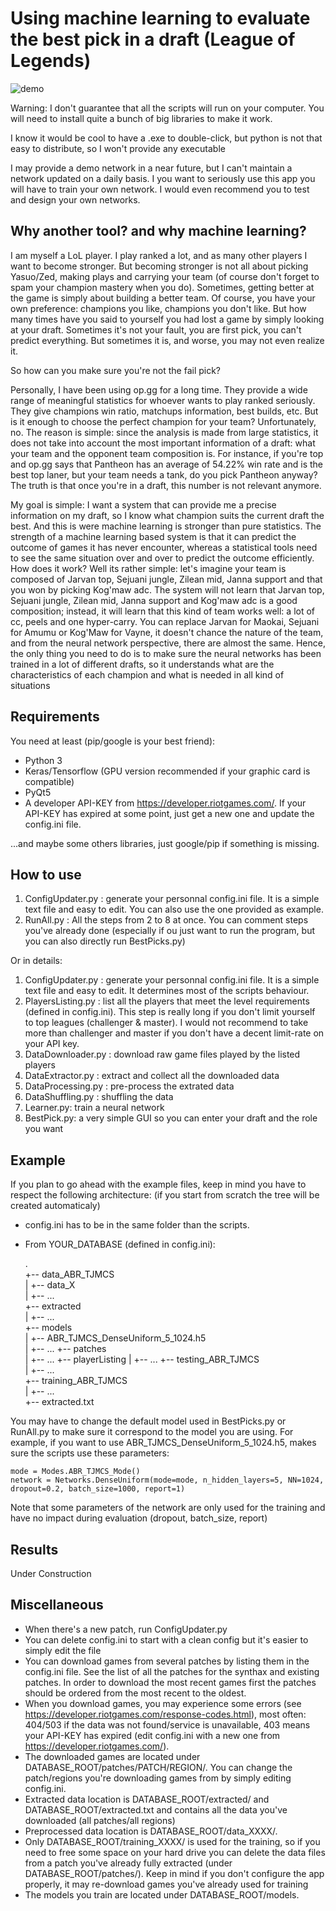 
# Using machine learning to evaluate the best pick in a draft (League of Legends)

![demo](https://raw.githubusercontent.com/vingtfranc/LoLAnalyzer/master/demo.PNG)


Warning: I don't guarantee that all the scripts will run on your computer. You will need to install quite a bunch of big libraries to make it work. 

I know it would be cool to have a .exe to double-click, but python is not that easy to distribute, so I won't provide any executable

I may provide a demo network in a near future, but I can't maintain a network updated on a daily basis. I you want to seriously use this app you will have to train your own network. I would even recommend you to test and design your own networks.

## Why another tool? and why machine learning?
I am myself a LoL player. I play ranked a lot, and as many other players I want to become stronger. But becoming stronger is not all about picking Yasuo/Zed, making plays and carrying your team (of course don't forget to spam your champion mastery when you do). Sometimes, getting better at the game is simply about building a better team. Of course, you have your own preference: champions you like, champions you don't like. But how many times have you said to yourself you had lost a game by simply looking at your draft. Sometimes it's not your fault, you are first pick, you can't predict everything. But sometimes it is, and worse, you may not even realize it.

So how can you make sure you're not the fail pick?

Personally, I have been using op.gg for a long time. They provide a wide range of meaningful statistics for whoever wants to play ranked seriously. They give champions win ratio, matchups information, best builds, etc. But is it enough to choose the perfect champion for your team? Unfortunately, no. The reason is simple: since the analysis is made from large statistics, it does not take into account the most important information of a draft: what your team and the opponent team composition is. For instance, if you're top and op.gg says that Pantheon  has an average of 54.22% win rate and is the best top laner, but your team needs a tank, do you pick Pantheon anyway? The truth is that once you're in a draft, this number is not relevant anymore. 

My goal is simple: I want a system that can provide me a precise information on my draft, so I know what champion suits the current draft the best. And this is were machine learning is stronger than pure statistics. The strength of a machine learning based system is that it can predict the outcome of games it has never encounter, whereas a statistical tools need to see the same situation over and over to predict the outcome efficiently. How does it work? Well its rather simple: let's imagine your team is composed of Jarvan top, Sejuani jungle, Zilean mid, Janna support and that you won by picking Kog'maw adc. The system will not learn that Jarvan top, Sejuani jungle, Zilean mid, Janna support and Kog'maw adc is a good composition; instead, it will learn that this kind of team works well: a lot of cc, peels and one hyper-carry. You can replace Jarvan for Maokai, Sejuani for Amumu or Kog'Maw for Vayne, it doesn't chance the nature of the team, and from the neural network perspective, there are almost the same. Hence, the only thing you need to do is to make sure the neural networks has been trained in a lot of different drafts, so it understands what are the characteristics of each champion and what is needed in all kind of situations


## Requirements

You need at least (pip/google is your best friend):
- Python 3 
- Keras/Tensorflow (GPU version recommended if your graphic card is compatible)
- PyQt5
- A developer API-KEY from https://developer.riotgames.com/. If your API-KEY has expired at some point, just get a new one and update the config.ini file.

...and maybe some others libraries, just google/pip if something is missing.

## How to use

1. ConfigUpdater.py : generate your personnal config.ini file. It is a simple text file and easy to edit. You can also use the one provided as example.
2. RunAll.py : All the steps from 2 to 8 at once. You can comment steps you've already done (especially if ou just want to run the program, but you can also directly run BestPicks.py)

Or in details:
1. ConfigUpdater.py : generate your personnal config.ini file. It is a simple text file and easy to edit. It determines most of the scripts behaviour.
2. PlayersListing.py : list all the players that meet the level requirements (defined in config.ini). This step is really long if you don't limit yourself to top leagues (challenger & master). I would not recommend to take more than challenger and master if you don't have a decent limit-rate on your API key.
3. DataDownloader.py : download raw game files played by the listed players
4. DataExtractor.py : extract and collect all the downloaded data
5. DataProcessing.py : pre-process the extrated data
6. DataShuffling.py : shuffling the data
7. Learner.py: train a neural network
8. BestPick.py: a very simple GUI so you can enter your draft and the role you want


## Example

If you plan to go ahead with the example files, keep in mind you have to respect the following architecture: (if you start from scratch the tree will be created automaticaly)

- config.ini has to be in the same folder than the scripts.
- From YOUR_DATABASE (defined in config.ini):

   
   
    .  
    +-- data_ABR_TJMCS  
    |   +-- data_X  
    |   +-- ...  
    +-- extracted  
    |   +-- ...  
    +-- models  
    |   +-- ABR_TJMCS_DenseUniform_5_1024.h5  
    |   +-- ...
    +-- patches  
    |   +-- ...
    +-- playerListing 
    |   +-- ...
    +-- testing_ABR_TJMCS  
    |   +-- ...  
    +-- training_ABR_TJMCS  
    |   +-- ...  
    +-- extracted.txt  

You may have to change the default model used in BestPicks.py or RunAll.py to make sure it correspond to the model you are using. For example, if you want to use ABR_TJMCS_DenseUniform_5_1024.h5, makes sure the scripts use these parameters:  

    mode = Modes.ABR_TJMCS_Mode()  
    network = Networks.DenseUniform(mode=mode, n_hidden_layers=5, NN=1024, dropout=0.2, batch_size=1000, report=1)  

Note that some parameters of the network are only used for the training and have no impact during evaluation (dropout, batch_size, report)

## Results

Under Construction

## Miscellaneous
- When there's a new patch, run ConfigUpdater.py
- You can delete config.ini to start with a clean config but it's easier to simply edit the file
- You can download games from several patches by listing them in the config.ini file. See the list of all the patches for the synthax and existing patches. In order to download the most recent games first the patches should be ordered from the most recent to the oldest. 
- When you download games, you may experience some errors (see https://developer.riotgames.com/response-codes.html), most often: 404/503 if the data was not found/service is unavailable, 403 means your API-KEY has expired (edit config.ini with a new one from https://developer.riotgames.com/).
- The downloaded games are located under DATABASE_ROOT/patches/PATCH/REGION/. You can change the patch/regions you're downloading games from by simply editing config.ini. 
- Extracted data location is DATABASE_ROOT/extracted/ and DATABASE_ROOT/extracted.txt and contains all the data you've downloaded (all patches/all regions)
- Preprocessed data location is DATABASE_ROOT/data_XXXX/.
- Only DATABASE_ROOT/training_XXXX/ is used for the training, so if you need to free some space on your hard drive you can delete the data files from a patch you've already fully extracted (under DATABASE_ROOT/patches/). Keep in mind if you don't configure the app properly, it may re-download games you've already used for training
- The models you train are located under DATABASE_ROOT/models.
